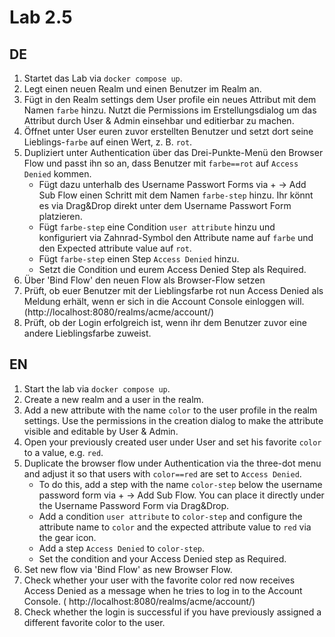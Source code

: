 # Lab 2.5

## DE

1) Startet das Lab via `docker compose up`.
2) Legt einen neuen Realm und einen Benutzer im Realm an.
3) Fügt in den Realm settings dem User profile ein neues Attribut mit dem Namen `farbe` hinzu. Nutzt die Permissions im Erstellungsdialog um das Attribut durch User & Admin einsehbar und editierbar zu machen.
4) Öffnet unter User euren zuvor erstellten Benutzer und setzt dort seine Lieblings-`farbe` auf einen Wert, z. B. `rot`.
5) Dupliziert unter Authentication über das Drei-Punkte-Menü den Browser Flow und passt ihn so an, dass Benutzer mit `farbe==rot` auf `Access Denied` kommen.
   * Fügt dazu unterhalb des Username Passwort Forms via + -> Add Sub Flow einen Schritt mit dem Namen `farbe-step` hinzu. Ihr könnt es via Drag&Drop direkt unter dem Username Passwort Form platzieren.
   * Fügt `farbe-step` eine Condition `user attribute` hinzu und konfiguriert via Zahnrad-Symbol den Attribute name auf `farbe` und den Expected attribute value auf `rot`.
   * Fügt `farbe-step` einen Step `Access Denied` hinzu.
   * Setzt die Condition und eurem Access Denied Step als Required.
6) Über 'Bind Flow' den neuen Flow als Browser-Flow setzen
7) Prüft, ob euer Benutzer mit der Lieblingsfarbe rot nun Access Denied als Meldung erhält, wenn er sich in die Account Console einloggen will. (http://localhost:8080/realms/acme/account/)
8) Prüft, ob der Login erfolgreich ist, wenn ihr dem Benutzer zuvor eine andere Lieblingsfarbe zuweist.

## EN

1) Start the lab via `docker compose up`.
2) Create a new realm and a user in the realm.
3) Add a new attribute with the name `color` to the user profile in the realm settings. Use the permissions in the creation dialog to make the attribute visible and editable by User & Admin.
4) Open your previously created user under User and set his favorite `color` to a value, e.g. `red`.
5) Duplicate the browser flow under Authentication via the three-dot menu and adjust it so that users with `color==red` are set to `Access Denied`.
   * To do this, add a step with the name `color-step` below the username password form via + -> Add Sub Flow. You can place it directly under the Username Password Form via Drag&Drop.
   * Add a condition `user attribute` to `color-step` and configure the attribute name to `color` and the expected attribute value to `red` via the gear icon.
   * Add a step `Access Denied` to `color-step`.
   * Set the condition and your Access Denied step as Required.
6) Set new flow via 'Bind Flow' as new Browser Flow.
7) Check whether your user with the favorite color red now receives Access Denied as a message when he tries to log in to the Account Console. (	http://localhost:8080/realms/acme/account/)
8) Check whether the login is successful if you have previously assigned a different favorite color to the user.